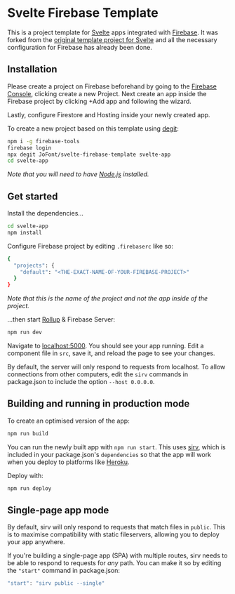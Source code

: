 
# Svelte Firebase Template

This is a project template for [Svelte](https://svelte.dev) apps integrated with [Firebase](https://firebase.google.com/). It was forked from the [original template project for Svelte](https://github.com/sveltejs/template) and all the necessary configuration for Firebase has already been done.


## Installation

Please create a project on Firebase beforehand by going to the [Firebase Console](https://console.firebase.google.com), clicking create a new Project. Next create an app inside the Firebase project by clicking +Add app and following the wizard.

Lastly, configure Firestore and Hosting inside your newly created app.

To create a new project based on this template using [degit](https://github.com/Rich-Harris/degit):
```bash
npm i -g firebase-tools
firebase login
npx degit JoFont/svelte-firebase-template svelte-app
cd svelte-app
```

*Note that you will need to have [Node.js](https://nodejs.org) installed.*


## Get started

Install the dependencies...

```bash
cd svelte-app
npm install
```

Configure Firebase project by editing ```.firebaserc``` like so:
```bash
{
  "projects": {
    "default": "<THE-EXACT-NAME-OF-YOUR-FIREBASE-PROJECT>"
  }
}
```

*Note that this is the name of the project and not the app inside of the project.*

...then start [Rollup](https://rollupjs.org) & Firebase Server:

```bash
npm run dev
```

Navigate to [localhost:5000](http://localhost:5000). You should see your app running. Edit a component file in `src`, save it, and reload the page to see your changes.

By default, the server will only respond to requests from localhost. To allow connections from other computers, edit the `sirv` commands in package.json to include the option `--host 0.0.0.0`.


## Building and running in production mode

To create an optimised version of the app:

```bash
npm run build
```

You can run the newly built app with `npm run start`. This uses [sirv](https://github.com/lukeed/sirv), which is included in your package.json's `dependencies` so that the app will work when you deploy to platforms like [Heroku](https://heroku.com).


Deploy with:

```bash
npm run deploy
```

## Single-page app mode

By default, sirv will only respond to requests that match files in `public`. This is to maximise compatibility with static fileservers, allowing you to deploy your app anywhere.

If you're building a single-page app (SPA) with multiple routes, sirv needs to be able to respond to requests for *any* path. You can make it so by editing the `"start"` command in package.json:

```js
"start": "sirv public --single"
```



